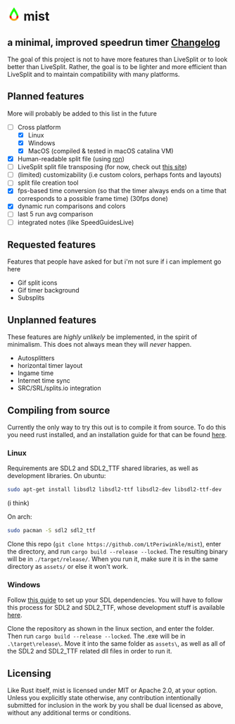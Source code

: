 # <img src="assets/MIST.png" width="30" height="30"/> mist
a minimal, improved speedrun timer
[Changelog](CHANGELOG.md)
---

The goal of this project is not to have more features than LiveSplit or to look better than LiveSplit.
Rather, the goal is to be lighter and more efficient than LiveSplit and to maintain compatibility with 
many platforms.
## Planned features
More will probably be added to this list in the future
- [ ] Cross platform
	* [X] Linux
	* [X] Windows
	* [X] MacOS (compiled & tested in macOS catalina VM)
- [X] Human-readable split file (using [ron](https://github.com/ron-rs/ron))
- [ ] LiveSplit split file transposing (for now, check out [this site](https://lsstomist.komali09.repl.co))
- [ ] (limited) customizability (i.e custom colors, perhaps fonts and layouts)
- [ ] split file creation tool
- [X] fps-based time conversion (so that the timer always ends on a time that corresponds to a possible frame time) (30fps done)
- [X] dynamic run comparisons and colors
- [ ] last 5 run avg comparison
- [ ] integrated notes (like SpeedGuidesLive)

## Requested features
Features that people have asked for but i'm not sure if i can implement go here
* Gif split icons
* Gif timer background
* Subsplits

## Unplanned features
These features are *highly unlikely* be implemented, in the spirit of minimalism. This does not always mean they will *never* happen.
* Autosplitters
* horizontal timer layout
* Ingame time
* Internet time sync
* SRC/SRL/splits.io integration

## Compiling from source
Currently the only way to try this out is to compile it from source. To do this you need rust installed, and an installation guide
for that can be found [here](https://www.rust-lang.org/tools/install).
### Linux
Requirements are SDL2 and SDL2_TTF shared libraries, as well as development libraries. On ubuntu:
```bash
sudo apt-get install libsdl2 libsdl2-ttf libsdl2-dev libsdl2-ttf-dev
```

(i think)

On arch:
```bash
sudo pacman -S sdl2 sdl2_ttf
```

Clone this repo (`git clone https://github.com/LtPeriwinkle/mist`), enter the directory, and run `cargo build --release --locked`. The resulting binary will be in
`./target/release/`. When you run it, make sure it is in the same directory as `assets/` or else it won't work.

### Windows
Follow [this guide](https://github.com/Rust-SDL2/rust-sdl2#windows-msvc) to set up your SDL dependencies. You will have to follow this process for SDL2 and SDL2\_TTF,
whose development stuff is available [here](http://libsdl.org/projects/SDL_ttf/).

Clone the repository as shown in the linux section, and enter the folder. Then run `cargo build --release --locked`. The .exe will be in `.\target\release\`. Move it into
the same folder as `assets\`, as well as all of the SDL2 and SDL2\_TTF related dll files in order to run it.

## Licensing
Like Rust itself, mist is licensed under MIT or Apache 2.0, at your option.
Unless you explicitly state otherwise, any contribution intentionally submitted
for inclusion in the work by you shall be dual licensed as above, without any
additional terms or conditions.
